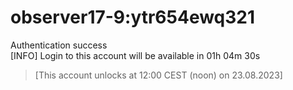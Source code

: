 # observer17-9:ytr654ewq321
Authentication success<br>
[INFO] Login to this account  will be available in 01h 04m 30s<br>
> [This account unlocks at 12:00 CEST (noon) on 23.08.2023]
